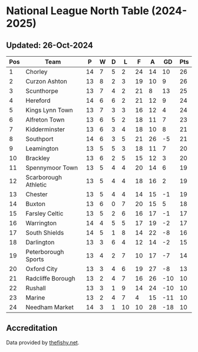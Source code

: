 # National League North Table (2024-2025)
## Updated: 26-Oct-2024

| Pos | Team | P | W | D | L | F | A | GD | Pts |
| --- | --- | --- | --- | --- | --- | --- | --- | --- | --- |
| 1 | Chorley | 14 | 7 | 5 | 2 | 24 | 14 | 10 | 26 |
| 2 | Curzon Ashton | 13 | 8 | 2 | 3 | 19 | 10 | 9 | 26 |
| 3 | Scunthorpe | 13 | 7 | 4 | 2 | 21 | 8 | 13 | 25 |
| 4 | Hereford | 14 | 6 | 6 | 2 | 21 | 12 | 9 | 24 |
| 5 | Kings Lynn Town | 13 | 7 | 3 | 3 | 16 | 12 | 4 | 24 |
| 6 | Alfreton Town | 13 | 6 | 5 | 2 | 18 | 11 | 7 | 23 |
| 7 | Kidderminster | 13 | 6 | 3 | 4 | 18 | 10 | 8 | 21 |
| 8 | Southport | 14 | 6 | 3 | 5 | 21 | 26 | -5 | 21 |
| 9 | Leamington | 13 | 5 | 5 | 3 | 18 | 11 | 7 | 20 |
| 10 | Brackley | 13 | 6 | 2 | 5 | 15 | 12 | 3 | 20 |
| 11 | Spennymoor Town | 13 | 5 | 4 | 4 | 20 | 14 | 6 | 19 |
| 12 | Scarborough Athletic | 13 | 5 | 4 | 4 | 18 | 16 | 2 | 19 |
| 13 | Chester | 13 | 5 | 4 | 4 | 14 | 15 | -1 | 19 |
| 14 | Buxton | 13 | 6 | 0 | 7 | 20 | 15 | 5 | 18 |
| 15 | Farsley Celtic | 13 | 5 | 2 | 6 | 16 | 17 | -1 | 17 |
| 16 | Warrington | 14 | 4 | 5 | 5 | 17 | 19 | -2 | 17 |
| 17 | South Shields | 14 | 5 | 1 | 8 | 14 | 22 | -8 | 16 |
| 18 | Darlington | 13 | 3 | 6 | 4 | 12 | 14 | -2 | 15 |
| 19 | Peterborough Sports | 13 | 4 | 2 | 7 | 10 | 17 | -7 | 14 |
| 20 | Oxford City | 13 | 3 | 4 | 6 | 19 | 27 | -8 | 13 |
| 21 | Radcliffe Borough | 13 | 2 | 4 | 7 | 16 | 26 | -10 | 10 |
| 22 | Rushall | 13 | 3 | 1 | 9 | 14 | 24 | -10 | 10 |
| 23 | Marine | 13 | 2 | 4 | 7 | 4 | 15 | -11 | 10 |
| 24 | Needham Market | 14 | 3 | 1 | 10 | 10 | 28 | -18 | 10 |

## Accreditation 

Data provided by [thefishy.net](https://www.thefishy.net/).